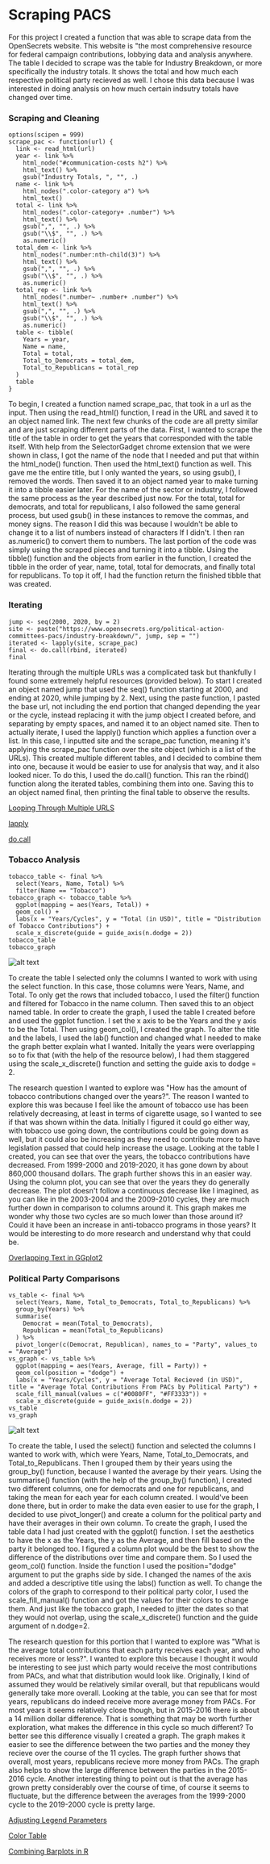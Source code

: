 Scraping PACS
================

For this project I created a function that was able to scrape data from the OpenSecrets website. This website is "the most comprehensive resource for federal campaign contributions, lobbying data and analysis anywhere. The table I decided to scrape was the table for Industry Breakdown, or more specifically the industry totals. It shows the total and how much each respective political party recieved as well. I chose this data because I was interested in doing analysis on how much certain indsutry totals have changed over time. 

### Scraping and Cleaning

```{r function}
options(scipen = 999)
scrape_pac <- function(url) {
  link <- read_html(url)
  year <- link %>%
    html_node("#communication-costs h2") %>%
    html_text() %>%
    gsub("Industry Totals, ", "", .)
  name <- link %>%
    html_nodes(".color-category a") %>%
    html_text()
  total <- link %>%
    html_nodes(".color-category+ .number") %>%
    html_text() %>%
    gsub(",", "", .) %>%
    gsub("\\$", "", .) %>%
    as.numeric()
  total_dem <- link %>%
    html_nodes(".number:nth-child(3)") %>%
    html_text() %>%
    gsub(",", "", .) %>%
    gsub("\\$", "", .) %>%
    as.numeric()
  total_rep <- link %>%
    html_nodes(".number~ .number+ .number") %>%
    html_text() %>%
    gsub(",", "", .) %>%
    gsub("\\$", "", .) %>%
    as.numeric()
  table <- tibble(
    Years = year,
    Name = name,
    Total = total,
    Total_to_Democrats = total_dem,
    Total_to_Republicans = total_rep
  )
  table
}
```

To begin, I created a function named scrape_pac, that took in a url as the input. Then using the read_html() function, I read in the URL and saved it to an object named link. The next few chunks of the code are all pretty similar and are just scraping different parts of the data. First, I wanted to scrape the title of the table in order to get the years that corresponded with the table itself. With help from the SelectorGadget chrome extension that we were shown in class, I got the name of the node that I needed and put that within the html_node() function. Then used the html_text() function as well. This gave me the entire title, but I only wanted the years, so using gsub(), I removed the words. Then saved it to an object named year to make turning it into a tibble easier later. For the name of the sector or industry, I followed the same process as the year described just now. For the total, total for democrats, and total for republicans, I also followed the same general process, but used gsub() in these instances to remove the commas, and money signs. The reason I did this was because I wouldn't be able to change it to a list of numbers instead of characters If I didn't. I then ran as.numeric() to convert them to numbers. The last portion of the code was simply using the scraped pieces and turning it into a tibble. Using the tibble() function and the objects from earlier in the function, I created the tibble in the order of year, name, total, total for democrats, and finally total for republicans. To top it off, I had the function return the finished tibble that was created.

### Iterating

```{r iterating}
jump <- seq(2000, 2020, by = 2)
site <- paste("https://www.opensecrets.org/political-action-committees-pacs/industry-breakdown/", jump, sep = "")
iterated <- lapply(site, scrape_pac)
final <- do.call(rbind, iterated)
final
```

Iterating through the multiple URLs was a complicated task but thankfully I found some extremely helpful resources (provided below). To start I created an object named jump that used the seq() function starting at 2000, and ending at 2020, while jumping by 2. Next, using the paste function, I pasted the base url, not including the end portion that changed depending the year or the cycle, instead replacing it with the jump object I created before, and separating by empty spaces, and named it to an object named site. Then to actually iterate, I used the lapply() function which applies a function over a list. In this case, I inputted site and the scrape_pac function, meaning it's applying the scrape_pac function over the site object (which is a list of the URLs). This created multiple different tables, and I decided to combine them into one, because it would be easier to use for analysis that way, and it also looked nicer. To do this, I used the do.call() function. This ran the rbind() function along the iterated tables, combining them into one. Saving this to an object named final, then printing the final table to observe the results.

[Looping Through Multiple URLS](https://stackoverflow.com/questions/40666406/loop-across-multiple-urls-in-r-with-rvest)

[lapply](https://www.rdocumentation.org/packages/base/versions/3.6.2/topics/lapply)

[do.call](https://www.rdocumentation.org/packages/base/versions/3.6.2/topics/do.call)

### Tobacco Analysis

```{r tobacco}
tobacco_table <- final %>%
  select(Years, Name, Total) %>%
  filter(Name == "Tobacco")
tobacco_graph <- tobacco_table %>%
  ggplot(mapping = aes(Years, Total)) +
  geom_col() +
  labs(x = "Years/Cycles", y = "Total (in USD)", title = "Distribution of Tobacco Contributions") +
  scale_x_discrete(guide = guide_axis(n.dodge = 2))
tobacco_table
tobacco_graph
```

![alt text](https://github.com/miedemakr/Scraping-PACS/blob/main/Scraping-PACS_files/figure-gfm/tobacco-1.png)

To create the table I selected only the columns I wanted to work with using the select function. In this case, those columns were Years, Name, and Total. To only get the rows that included tobacco, I used the filter() function and filtered for Tobacco in the name column. Then saved this to an object named table. In order to create the graph, I used the table I created before and used the ggplot function. I set the x axis to be the Years and the y axis to be the Total. Then using geom_col(), I created the graph. To alter the title and the labels, I used the lab() function and changed what I needed to make the graph better explain what I wanted. Initally the years were overlapping so to fix that (with the help of the resource below), I had them staggered using the scale_x_discrete() function and setting the guide axis to dodge = 2.  

The research question I wanted to explore was "How has the amount of tobacco contributions changed over the years?". The reason I wanted to explore this was because I feel like the amount of tobacco use has been relatively decreasing, at least in terms of cigarette usage, so I wanted to see if that was shown within the data. Initially I figured it could go either way, with tobacco use going down, the contributions could be going down as well, but it could also be increasing as they need to contribute more to have legislation passed that could help increase the usage. Looking at the table I created, you can see that over the years, the tobacco contributions have decreased. From 1999-2000 and 2019-2020, it has gone down by about 860,000 thousand dollars. The graph further shows this in an easier way. Using the column plot, you can see that over the years they do generally decrease. The plot doesn't follow a continuous decrease like I imagined, as you can like in the 2003-2004 and the 2009-2010 cycles, they are much further down in comparison to columns around it. This graph makes me wonder why those two cycles are so much lower than those around it? Could it have been an increase in anti-tobacco programs in those years? It would be interesting to do more research and understand why that could be.

[Overlapping Text in GGplot2](https://datavizpyr.com/how-to-dodge-overlapping-text-on-x-axis-labels-in-ggplot2/)

### Political Party Comparisons

```{r vs}
vs_table <- final %>%
  select(Years, Name, Total_to_Democrats, Total_to_Republicans) %>%
  group_by(Years) %>%
  summarise(
    Democrat = mean(Total_to_Democrats),
    Republican = mean(Total_to_Republicans)
  ) %>%
  pivot_longer(c(Democrat, Republican), names_to = "Party", values_to = "Average")
vs_graph <- vs_table %>%
  ggplot(mapping = aes(Years, Average, fill = Party)) +
  geom_col(position = "dodge") +
  labs(x = "Years/Cycles", y = "Average Total Recieved (in USD)", title = "Average Total Contributions From PACs by Political Party") +
  scale_fill_manual(values = c("#0080FF", "#FF3333")) +
  scale_x_discrete(guide = guide_axis(n.dodge = 2))
vs_table
vs_graph
```

![alt text](https://github.com/miedemakr/Scraping-PACS/blob/main/Scraping-PACS_files/figure-gfm/vs-1.png)

To create the table, I used the select() function and selected the columns I wanted to work with, which were Years, Name, Total_to_Democrats, and Total_to_Republicans. Then I grouped them by their years using the group_by() function, because I wanted the average by their years. Using the summarise() function (with the help of the group_by() function), I created two different columns, one for democrats and one for republicans, and taking the mean for each year for each column created. I would've been done there, but in order to make the data even easier to use for the graph, I decided to use pivot_longer() and create a column for the political party and have their averages in their own column. To create the graph, I used the table data I had just created with the ggplot() function. I set the aesthetics to have the x as the Years, the y as the Average, and then fill based on the party it belonged too. I figured a column plot would be the best to show the difference of the distributions over time and compare them. So I used the geom_col() function. Inside the function I used the position="dodge" argument to put the graphs side by side. I changed the names of the axis and added a descriptive title using the labs() function as well. To change the colors of the graph to correspond to their political party color, I used the scale_fill_manual() function and got the values for their colors to change them. And just like the tobacco graph, I needed to jitter the dates so that they would not overlap, using the scale_x_discrete() function and the guide argument of n.dodge=2. 

The research question for this portion that I wanted to explore was "What is the average total contributions that each party receives each year, and who  receives more or less?". I wanted to explore this because I thought it would be interesting to see just which party would receive the most contributions from PACs, and what that distribution would look like. Originally, I kind of assumed they would be relatively similar overall, but that republicans would generally take more overall. Looking at the table, you can see that for most years, republicans do indeed receive more average money from PACs. For most years it seems relatively close though, but in 2015-2016 there is about a 14 million dollar difference. That is something that may be worth further exploration, what makes the difference in this cycle so much different? To better see this difference visually I created a graph. The graph makes it easier to see the difference between the two parties and the money they recieve over the course of the 11 cycles. The graph further shows that overall, most years, republicans recieve more money from PACs. The graph also helps to show the large difference between the parties in the 2015-2016 cycle. Another interesting thing to point out is that the average has grown pretty considerably over the course of time, of course it seems to fluctuate, but the difference between the averages from the 1999-2000 cycle to the 2019-2000 cycle is pretty large. 

[Adjusting Legend Parameters](https://www.datanovia.com/en/blog/ggplot-legend-title-position-and-labels/#change-the-legend-font-size-color-and-face)

[Color Table](https://www.rapidtables.com/web/color/RGB_Color.html)

[Combining Barplots in R](https://stackoverflow.com/questions/16528167/how-to-combine-different-barplot-in-r)
